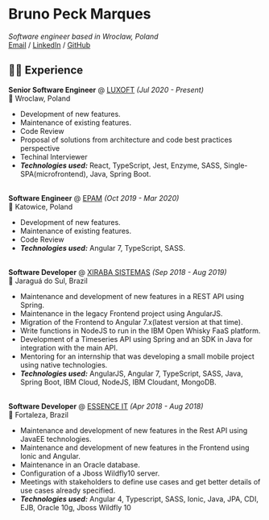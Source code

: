 # Bruno Peck Marques  
_Software engineer based in Wroclaw, Poland_ <br>
[Email](mailto:brunopeckmarques@gmail.com) / [LinkedIn](https://www.linkedin.com/in/bruno-peck-marques/) / [GitHub](https://github.com/bpmarques/)  
## 👨‍💻 Experience
**Senior Software Engineer** @ [LUXOFT](https://www.luxoft.com/) _(Jul 2020 - Present)_ <br>
📍 Wroclaw, Poland
  - Development of new features.
  - Maintenance of existing features.
  - Code Review
  - Proposal of solutions from architecture and code best practices perspective
  - Techinal Interviewer
  - **_Technologies used:_** React, TypeScript, Jest, Enzyme, SASS, Single-SPA(microfrontend), Java, Spring Boot.
<br><br>

**Software Engineer** @ [EPAM](https://www.epam.com/) _(Oct 2019 - Mar 2020)_ <br>
📍 Katowice, Poland
  - Development of new features.
  - Maintenance of existing features.
  - Code Review
  - **_Technologies used:_** Angular 7, TypeScript, SASS.
<br><br>

**Software Developer** @ [XIRABA SISTEMAS](http://xiraba.com.br/) _(Sep 2018 - Aug 2019)_ <br>
📍 Jaraguá do Sul, Brazil
  - Maintenance and development of new features in a REST API using Spring.
  - Maintenance in the legacy Frontend project using AngularJS.
  - Migration of the Frontend to Angular 7.x(latest version at that time).
  - Write functions in NodeJS to run in the IBM Open Whisky FaaS platform.
  - Development of a Timeseries API using Spring and an SDK in Java for integration with the main API.
  - Mentoring for an internship that was developing a small mobile project using native technologies.
  - **_Technologies used:_** AngularJS, Angular 7, TypeScript, SASS, Java, Spring Boot, IBM Cloud, NodeJS, IBM Cloudant, MongoDB.
<br><br>

**Software Developer** @ [ESSENCE IT](https://essenceit.com/) _(Apr 2018 - Aug 2018)_ <br>
📍 Fortaleza, Brazil
  - Maintenance and development of new features in the Rest API using JavaEE technologies.
  - Maintenance and development of new features in the Frontend using Ionic and Angular.
  - Maintenance in an Oracle database.
  - Configuration of a Jboss Wildfly10 server.
  - Meetings with stakeholders to define use cases and get better details of use cases already specified.
  - **_Technologies used:_** Angular 4, Typescript, SASS, Ionic, Java, JPA, CDI, EJB, Oracle 10g, Jboss Wildfly 10
<br><br>
